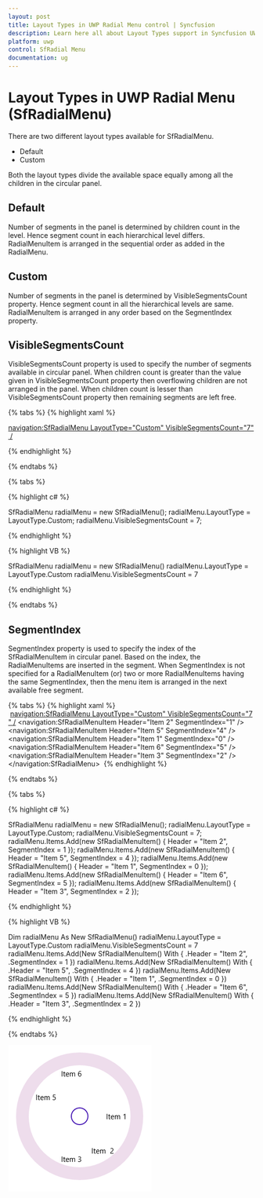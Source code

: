```yaml
---
layout: post
title: Layout Types in UWP Radial Menu control | Syncfusion
description: Learn here all about Layout Types support in Syncfusion UWP Radial Menu (SfRadialMenu) control and more.
platform: uwp
control: SfRadial Menu 
documentation: ug
---
```


# Layout Types in UWP Radial Menu (SfRadialMenu)

There are two different layout types available for SfRadialMenu. 

* Default
* Custom

Both the layout types divide the available space equally among all the children in the circular panel.

## Default

Number of segments in the panel is determined by children count in the level. Hence segment count in each hierarchical level differs. RadialMenuItem is arranged in the sequential order as added in the RadialMenu.

## Custom

Number of segments in the panel is determined by VisibleSegmentsCount property. Hence segment count in all the hierarchical levels are same. RadialMenuItem is arranged in any order based on the SegmentIndex property.

## VisibleSegmentsCount

VisibleSegmentsCount property is used to specify the number of segments available in circular panel. When children count is greater than the value given in VisibleSegmentsCount property then overflowing children are not arranged in the panel. When children count is lesser than VisibleSegmentsCount property then remaining segments are left free.

{% tabs %}
{% highlight xaml %}

<navigation:SfRadialMenu LayoutType="Custom" VisibleSegmentsCount="7" />

{% endhighlight %}

{% endtabs %}

{% tabs %}

{% highlight c# %}

SfRadialMenu radialMenu = new SfRadialMenu();
radialMenu.LayoutType = LayoutType.Custom;
radialMenu.VisibleSegmentsCount = 7; 
 
{% endhighlight %}

{% highlight VB %}

SfRadialMenu radialMenu = new SfRadialMenu()
radialMenu.LayoutType = LayoutType.Custom
radialMenu.VisibleSegmentsCount = 7
 
{% endhighlight %}

{% endtabs %}

## SegmentIndex

SegmentIndex property is used to specify the index of the SfRadialMenuItem in circular panel. Based on the index, the RadialMenuItems are inserted in the segment. When SegmentIndex is not specified for a RadialMenuItem (or) two or more RadialMenuItems having the same SegmentIndex, then the menu item is arranged in the next available free segment. 

{% tabs %}
{% highlight xaml %}
 <navigation:SfRadialMenu LayoutType="Custom" VisibleSegmentsCount="7" />
 <navigation:SfRadialMenuItem Header="Item  2" SegmentIndex="1" />
 <navigation:SfRadialMenuItem Header="Item 5" SegmentIndex="4" /> 
 <navigation:SfRadialMenuItem Header="Item 1" SegmentIndex="0" />
 <navigation:SfRadialMenuItem Header="Item 6" SegmentIndex="5" />
 <navigation:SfRadialMenuItem Header="Item 3" SegmentIndex="2" />
 </navigation:SfRadialMenu> 
{% endhighlight %}

{% endtabs %}

{% tabs %}

{% highlight c# %}

SfRadialMenu radialMenu = new SfRadialMenu();
radialMenu.LayoutType = LayoutType.Custom;
radialMenu.VisibleSegmentsCount = 7;          
radialMenu.Items.Add(new SfRadialMenuItem() { Header = "Item 2", SegmentIndex = 1 });
radialMenu.Items.Add(new SfRadialMenuItem() { Header = "Item 5", SegmentIndex = 4 });
radialMenu.Items.Add(new SfRadialMenuItem() { Header = "Item 1", SegmentIndex = 0 });
radialMenu.Items.Add(new SfRadialMenuItem() { Header = "Item 6", SegmentIndex = 5 });
radialMenu.Items.Add(new SfRadialMenuItem() { Header = "Item 3", SegmentIndex = 2 });

{% endhighlight %}

{% highlight VB %}

Dim radialMenu As New SfRadialMenu()
radialMenu.LayoutType = LayoutType.Custom
radialMenu.VisibleSegmentsCount = 7
radialMenu.Items.Add(New SfRadialMenuItem() With {
	.Header = "Item 2",
	.SegmentIndex = 1
})
radialMenu.Items.Add(New SfRadialMenuItem() With {
	.Header = "Item 5",
	.SegmentIndex = 4
})
radialMenu.Items.Add(New SfRadialMenuItem() With {
	.Header = "Item 1",
	.SegmentIndex = 0
})
radialMenu.Items.Add(New SfRadialMenuItem() With {
	.Header = "Item 6",
	.SegmentIndex = 5
})
radialMenu.Items.Add(New SfRadialMenuItem() With {
	.Header = "Item 3",
	.SegmentIndex = 2
})

{% endhighlight %}

{% endtabs %}

![RadialMenu Customized view](Layout-Types_images/Layout-Types_img1.png)





